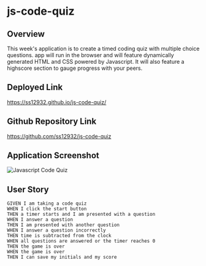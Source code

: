 # js-code-quiz

## Overview

This week's application is to create a timed coding quiz with multiple choice questions. app will run in the browser and will feature dynamically generated HTML and CSS powered by Javascript. It will also feature a highscore section to gauge progress with your peers.

## Deployed Link

https://ss12932.github.io/js-code-quiz/

## Github Repository Link

https://github.com/ss12932/js-code-quiz

## Application Screenshot

![Javascript Code Quiz](./assets/img/start-screenshot)

## User Story

```
GIVEN I am taking a code quiz
WHEN I click the start button
THEN a timer starts and I am presented with a question
WHEN I answer a question
THEN I am presented with another question
WHEN I answer a question incorrectly
THEN time is subtracted from the clock
WHEN all questions are answered or the timer reaches 0
THEN the game is over
WHEN the game is over
THEN I can save my initials and my score

```

